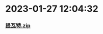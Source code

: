 # 2023-01-27 12:04:32

### [提瓦特.zip](https://raw.githubusercontent.com/Sam5440/Genshin_Impact_Teleport_Files/main/Genshin_Impact_Teleport/AutoGeneratePoint/Points%28SortByItemKind%29%5Bver3.1-Test%5D%5Bcn-en%5D%5B2022-10-25%5D/TeleportAll%20%5Bv3.1%5D%5B15M-2%5D%5B3M-yoffset%5D%5BCN%5D/%E6%A4%8D%E7%89%A9/%E5%B0%8F%E7%81%AF%E8%8D%89/%E6%8F%90%E7%93%A6%E7%89%B9.zip)

